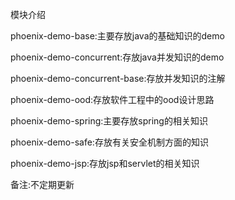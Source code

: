 模块介绍

phoenix-demo-base:主要存放java的基础知识的demo

phoenix-demo-concurrent:存放java并发知识的demo

phoenix-demo-concurrent-base:存放并发知识的注解

phoenix-demo-ood:存放软件工程中的ood设计思路

phoenix-demo-spring:主要存放spring的相关知识

phoenix-demo-safe:存放有关安全机制方面的知识

phoenix-demo-jsp:存放jsp和servlet的相关知识

备注:不定期更新